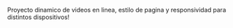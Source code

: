 Proyecto dinamico de videos en linea, estilo de pagina y responsividad para distintos dispositivos!
